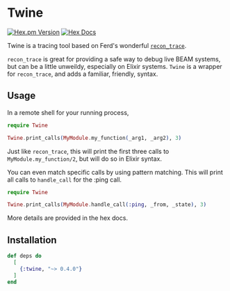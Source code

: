 # Twine

[![Hex.pm Version](https://img.shields.io/hexpm/v/twine)](https://hex.pm/packages/twine) [![Hex Docs](https://img.shields.io/badge/docs-hexpm-blue.svg)](https://hexdocs.pm/twine/twine.html)

Twine is a tracing tool based on Ferd's wonderful [`recon_trace`](https://ferd.github.io/recon/recon_trace.html).

`recon_trace` is great for providing a safe way to debug live BEAM systems,
but can be a little unweildy, especially on Elixir systems. `Twine` is a wrapper
for `recon_trace`, and adds a familiar, friendly, syntax.

## Usage

In a remote shell for your running process,

```ex
require Twine

Twine.print_calls(MyModule.my_function(_arg1, _arg2), 3)
```

Just like `recon_trace`, this will print the first three calls to
`MyModule.my_function/2`, but will do so in Elixir syntax.

You can even match specific calls by using pattern matching. This will
print all calls to `handle_call` for the :ping call.
```ex
require Twine

Twine.print_calls(MyModule.handle_call(:ping, _from, _state), 3)
```

More details are provided in the hex docs.

## Installation

```elixir
def deps do
  [
    {:twine, "~> 0.4.0"}
  ]
end
```

